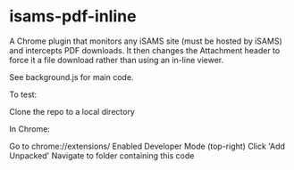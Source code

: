 # isams-pdf-inline

A Chrome plugin that monitors any iSAMS site (must be hosted by iSAMS) and intercepts PDF downloads.
It then changes the Attachment header to force it a file download rather than using an in-line viewer.

See background.js for main code.

To test:

Clone the repo to a local directory

In Chrome:

Go to chrome://extensions/
Enabled Developer Mode (top-right)
Click 'Add Unpacked'
Navigate to folder containing this code
